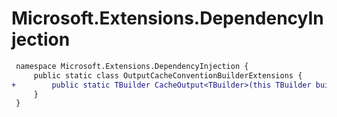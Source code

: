 # Microsoft.Extensions.DependencyInjection

``` diff
 namespace Microsoft.Extensions.DependencyInjection {
     public static class OutputCacheConventionBuilderExtensions {
+        public static TBuilder CacheOutput<TBuilder>(this TBuilder builder, Action<OutputCachePolicyBuilder> policy, bool excludeDefaultPolicy) where TBuilder : IEndpointConventionBuilder;
     }
 }
```


